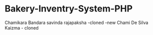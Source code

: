 # Bakery-Inventry-System-PHP

Chamikara Bandara
savinda rajapaksha -cloned -new
Chami De Silva
Kaizma - cloned


